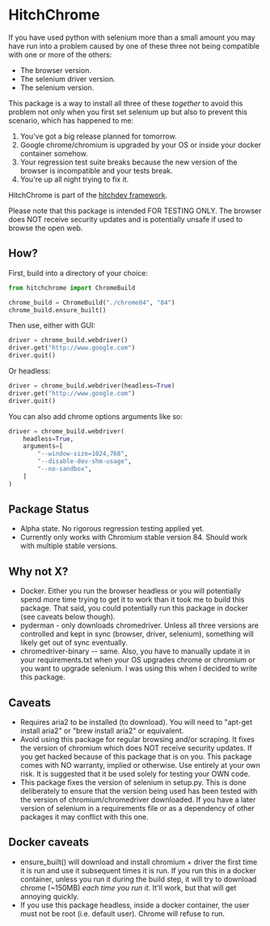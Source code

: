 # HitchChrome

If you have used python with selenium more than a small amount you
may have run into a problem caused by one of these three not
being compatible with one or more of the others:

* The browser version.
* The selenium driver version.
* The selenium version.

This package is a way to install all three of these *together*
to avoid this problem not only when you first set selenium up
but also to prevent this scenario, which has happened to me:

1. You've got a big release planned for tomorrow.
2. Google chrome/chromium is upgraded by your OS or inside your docker container somehow.
3. Your regression test suite breaks because the new version of the browser is incompatible and your tests break.
4. You're up all night trying to fix it.

HitchChrome is part of the [hitchdev framework](http://hitchdev.com).

Please note that this package is intended FOR TESTING ONLY. The
browser does NOT receive security updates and is potentially unsafe
if used to browse the open web.

## How?

First, build into a directory of your choice:

```python
from hitchchrome import ChromeBuild

chrome_build = ChromeBuild("./chrome84", "84")
chrome_build.ensure_built()
```

Then use, either with GUI:

```python
driver = chrome_build.webdriver()
driver.get("http://www.google.com")
driver.quit()
```

Or headless:

```python
driver = chrome_build.webdriver(headless=True)
driver.get("http://www.google.com")
driver.quit()
```

You can also add chrome options arguments like so:

```python
driver = chrome_build.webdriver(
    headless=True,
    arguments=[
        "--window-size=1024,768",
        "--disable-dev-shm-usage",
        "--no-sandbox",
    ]
)
```


## Package Status

* Alpha state. No rigorous regression testing applied yet.
* Currently only works with Chromium stable version 84. Should work with multiple stable versions.

## Why not X?

* Docker. Either you run the browser headless or you will potentially spend more time trying to get it to work than it took me to build this package. That said, you could potentially run this package in docker (see caveats below though).
* pyderman - only downloads chromedriver. Unless all three versions are controlled and kept in sync (browser, driver, selenium), something will likely get out of sync eventually.
* chromedriver-binary -- same. Also, you have to manually update it in your requirements.txt when your OS upgrades chrome or chromium or you want to upgrade selenium. I was using this when I decided to write this package.

## Caveats

* Requires aria2 to be installed (to download). You will need to "apt-get install aria2" or "brew install aria2" or equivalent.
* Avoid using this package for regular browsing and/or scraping. It fixes the version of chromium which does NOT receive security updates. If you get hacked because of this package that is on you. This package comes with NO warranty, implied or otherwise. Use entirely at your own risk. It is suggested that it be used solely for testing your OWN code.
* This package fixes the version of selenium in setup.py. This is done deliberately to ensure that the version being used has been tested with the version of chromium/chromedriver downloaded. If you have a later version of selenium in a requirements file or as a dependency of other packages it may conflict with this one.

## Docker caveats

* ensure_built() will download and install chromium + driver the first time it is run and use it subsequent times it is run. If you run this in a docker container, unless you run it during the build step, it will try to download chrome (~150MB) *each time you run it*. It'll work, but that will get annoying quickly.
* If you use this package headless, inside a docker container, the user must not be root (i.e. default user). Chrome will refuse to run.
